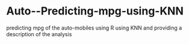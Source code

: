 # Auto--Predicting-mpg-using-KNN
predicting mpg of the auto-mobiles  using R using KNN and providing a description of the analysis
